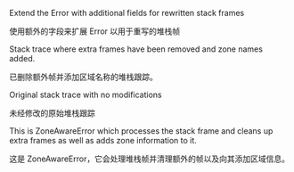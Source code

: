 Extend the Error with additional fields for rewritten stack frames

使用额外的字段来扩展 Error 以用于重写的堆栈帧

Stack trace where extra frames have been removed and zone names added.

已删除额外帧并添加区域名称的堆栈跟踪。

Original stack trace with no modifications

未经修改的原始堆栈跟踪

This is ZoneAwareError which processes the stack frame and cleans up extra frames as well as
adds zone information to it.

这是 ZoneAwareError，它会处理堆栈帧并清理额外的帧以及向其添加区域信息。